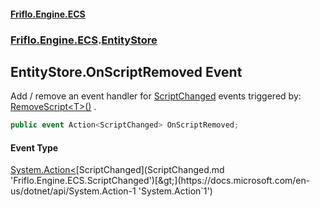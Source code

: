 #### [Friflo.Engine.ECS](index.md 'index')
### [Friflo.Engine.ECS](Friflo.Engine.ECS.md 'Friflo.Engine.ECS').[EntityStore](EntityStore.md 'Friflo.Engine.ECS.EntityStore')

## EntityStore.OnScriptRemoved Event

Add / remove an event handler for [ScriptChanged](ScriptChanged.md 'Friflo.Engine.ECS.ScriptChanged') events triggered by:<br/>[RemoveScript&lt;T&gt;()](Entity.RemoveScript_T_().md 'Friflo.Engine.ECS.Entity.RemoveScript<T>()') .

```csharp
public event Action<ScriptChanged> OnScriptRemoved;
```

#### Event Type
[System.Action&lt;](https://docs.microsoft.com/en-us/dotnet/api/System.Action-1 'System.Action`1')[ScriptChanged](ScriptChanged.md 'Friflo.Engine.ECS.ScriptChanged')[&gt;](https://docs.microsoft.com/en-us/dotnet/api/System.Action-1 'System.Action`1')